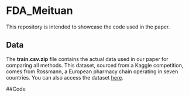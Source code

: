 # FDA_Meituan
This repository is intended to showcase the code used in the paper.

## Data
The **train.csv.zip** file contains the actual data used in our paper for comparing all methods. This dataset, sourced from a Kaggle competition, comes from Rossmann, a European pharmacy chain operating in seven countries. You can also access the dataset [here]([https://github.com/zhupig0501/Transformer-Choice-Model/tree/main/Airline](https://www.kaggle.com/competitions/rossmann-store-sales)).

##Code
